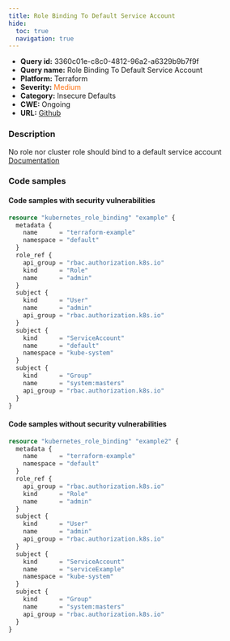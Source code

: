 ```yaml
---
title: Role Binding To Default Service Account
hide:
  toc: true
  navigation: true
---
```


<style>
  .highlight .hll {
    background-color: #ff171742;
  }
  .md-content {
    max-width: 1100px;
    margin: 0 auto;
  }
</style>

-   **Query id:** 3360c01e-c8c0-4812-96a2-a6329b9b7f9f
-   **Query name:** Role Binding To Default Service Account
-   **Platform:** Terraform
-   **Severity:** <span style="color:#ff7213">Medium</span>
-   **Category:** Insecure Defaults
-   **CWE:** Ongoing
-   **URL:** [Github](https://github.com/DataDog/kics/tree/master/assets/queries/terraform/kubernetes/role_binding_to_default_service_account)

### Description
No role nor cluster role should bind to a default service account<br>
[Documentation](https://registry.terraform.io/providers/hashicorp/kubernetes/latest/docs/resources/role_binding#subject)

### Code samples
#### Code samples with security vulnerabilities
```tf title="Positive test num. 1 - tf file" hl_lines="1"
resource "kubernetes_role_binding" "example" {
  metadata {
    name      = "terraform-example"
    namespace = "default"
  }
  role_ref {
    api_group = "rbac.authorization.k8s.io"
    kind      = "Role"
    name      = "admin"
  }
  subject {
    kind      = "User"
    name      = "admin"
    api_group = "rbac.authorization.k8s.io"
  }
  subject {
    kind      = "ServiceAccount"
    name      = "default"
    namespace = "kube-system"
  }
  subject {
    kind      = "Group"
    name      = "system:masters"
    api_group = "rbac.authorization.k8s.io"
  }
}

```


#### Code samples without security vulnerabilities
```tf title="Negative test num. 1 - tf file"
resource "kubernetes_role_binding" "example2" {
  metadata {
    name      = "terraform-example"
    namespace = "default"
  }
  role_ref {
    api_group = "rbac.authorization.k8s.io"
    kind      = "Role"
    name      = "admin"
  }
  subject {
    kind      = "User"
    name      = "admin"
    api_group = "rbac.authorization.k8s.io"
  }
  subject {
    kind      = "ServiceAccount"
    name      = "serviceExample"
    namespace = "kube-system"
  }
  subject {
    kind      = "Group"
    name      = "system:masters"
    api_group = "rbac.authorization.k8s.io"
  }
}

```
